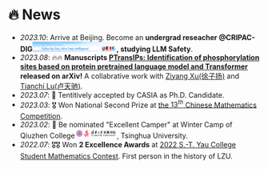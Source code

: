 # 🔥 News
- *2023.10*: Arrive at Beijing. Become an **undergrad reseacher @CRIPAC-DIG[<img src='./images/dig_logo.png' style="width: 12em;">](https://github.com/CRIPAC-DIG), studying LLM Safety**.
- *2023.08*: 🔥🔥 **Manuscripts [PTransIPs: Identification of phosphorylation sites based on protein pretrained language model and Transformer](https://arxiv.org/abs/2308.05115) released on arXiv!** A collabrative work with [Ziyang Xu(徐子扬)](https://statxzy7.github.io/) and [Tianchi Lu(卢天驰)](https://www.researchgate.net/profile/Tianchi-Lu-3).
- *2023.07*: 🎉 Tentitively accepted by CASIA as Ph.D. Candidate.
- *2023.03*: 🎖️ Won National Second Prize at [the $13^{th}$ Chinese Mathematics Competition](https://mp.weixin.qq.com/s/b7nffSDuIZbPEBOb7eWCVA).
- *2023.02*: 🎉 Be nominated "Excellent Camper" at Winter Camp of Qiuzhen College[<img src='./images/qzc_logo.png' style="width: 6em;">](https://qzc.tsinghua.edu.cn/), Tsinghua University.
- *2022.07*: 🎖️🎖️ Won **2 Excellence Awards** at [2022 S.-T. Yau College Student Mathematics Contest](http://www.yau-contest.com/show-86-52.html). First person in the history of LZU.